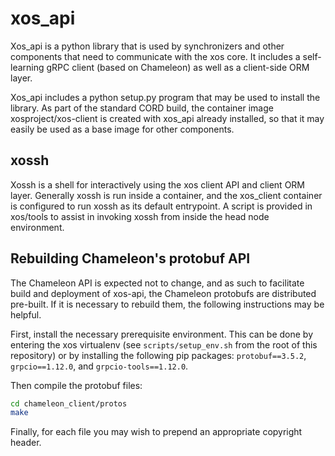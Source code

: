 # xos_api #

Xos\_api is a python library that is used by synchronizers and other components that need to communicate with the xos core. It includes a self-learning gRPC client (based on Chameleon) as well as a client-side ORM layer. 

Xos\_api includes a python setup.py program that may be used to install the library. As part of the standard CORD build, the container image xosproject/xos-client is created with xos_api already installed, so that it may easily be used as a base image for other components.  

## xossh ##

Xossh is a shell for interactively using the xos client API and client ORM layer. Generally xossh is run inside a container, and the xos\_client container is configured to run xossh as its default entrypoint. A script is provided in xos/tools to assist in invoking xossh from inside the head node environment. 

## Rebuilding Chameleon's protobuf API ##

The Chameleon API is expected not to change, and as such to facilitate build and deployment of xos-api, the Chameleon protobufs are distributed pre-built. If it is necessary to rebuild them, the following instructions may be helpful.

First, install the necessary prerequisite environment. This can be done by entering the xos virtualenv (see `scripts/setup_env.sh` from the root of this repository) or by installing the following pip packages: `protobuf==3.5.2`, `grpcio==1.12.0`, and `grpcio-tools==1.12.0`.

Then compile the protobuf files:

```bash
cd chameleon_client/protos
make
```

Finally, for each file you may wish to prepend an appropriate copyright header.